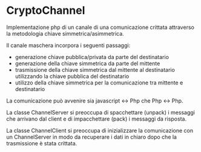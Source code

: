 # CryptoChannel
Implementazione php di un canale di una comunicazione crittata attraverso
la metodologia chiave simmetrica/asimmetrica.

Il canale maschera incorpora i seguenti passaggi:
- generazione chiave pubblica/privata da parte del destinatario
- generazione della chiave simmetrica da parte del mittente
- trasmissione della chiave simmetrica dal mittente al destinatario utilizzando la chiave pubblica del destinatario
- utilizzo della chiave simmetrica per la comunicazione tra mittente e destinatario

La comunicazione può avvenire sia javascript <-> Php che Php <-> Php.

La classe ChannelServer si preoccupa di spacchettare (unpack) i messaggi che arrivano dal client e di impacchettare (pack) i 
messaggi da risposta.

La classe ChannelClient si preoccupa di inizializzare la comunicazione con un ChannelServer in modo da recuperare i dati in chiaro
dopo che la trasmissione è stata crittata. 
